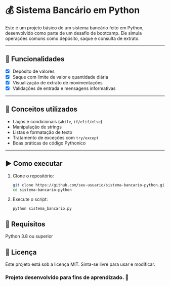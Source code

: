 # 💰 Sistema Bancário em Python

Este é um projeto básico de um sistema bancário feito em Python, desenvolvido como parte de um desafio de bootcamp. Ele simula operações comuns como depósito, saque e consulta de extrato.

---

## 🔧 Funcionalidades

- [x] Depósito de valores
- [x] Saque com limite de valor e quantidade diária
- [x] Visualização de extrato de movimentações
- [x] Validações de entrada e mensagens informativas

---

## 🧠 Conceitos utilizados

- Laços e condicionais (`while`, `if/elif/else`)
- Manipulação de strings
- Listas e formatação de texto
- Tratamento de exceções com `try/except`
- Boas práticas de código Pythonico

---

## ▶️ Como executar

1. Clone o repositório:
   ```bash
   git clone https://github.com/seu-usuario/sistema-bancario-python.git
   cd sistema-bancario-python
    ```
2. Execute o script:
    ```
    python sistema_bancario.py
    ```

## 📌 Requisitos
Python 3.8 ou superior

## 📝 Licença
Este projeto está sob a licença MIT. Sinta-se livre para usar e modificar.

### Projeto desenvolvido para fins de aprendizado. 🚀